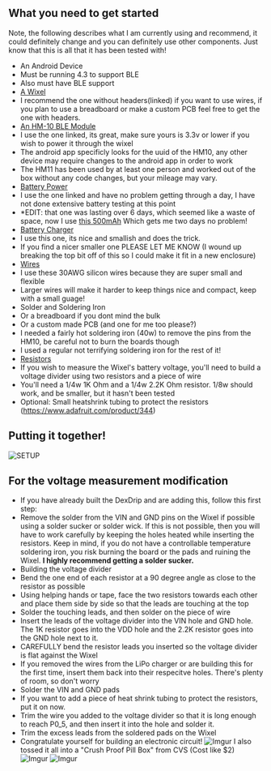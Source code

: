 ## What you need to get started
Note, the following describes what I am currently using and recommend, it could definitely change and you can definitely use other components. Just know that this is all that it has been tested with!

* An Android Device
 * Must be running 4.3 to support BLE
 * Also must have BLE support
* [A Wixel](http://www.pololu.com/product/1337)
 * I recommend the one without headers(linked) if you want to use wires, if you plan to use a breadboard or make a custom PCB feel free to get the one with headers.
* [An HM-10 BLE Module](http://www.amazon.com/SunFounder-Bluetooth-Master-Compatible-Arduino/dp/B00N7CA8Y6/ref=sr_1_cc_1?s=aps&ie=UTF8&qid=1416917892&sr=1-1-catcorr&keywords=hm10+sunfounder)
 * I use the one linked, its great, make sure yours is 3.3v or lower if you wish to power it through the wixel
 * The android app specificly looks for the uuid of the HM10, any other device may require changes to the android app in order to work
 * The HM11 has been used by at least one person and worked out of the box without any code changes, but your mileage may vary.
* [Battery Power](http://www.adafruit.com/products/258)
 * I use the one linked and have no problem getting through a day, I have not done extensive battery testing at this point
 * *EDIT: that one was lasting over 6 days, which seemed like a waste of space, now I use [this 500mAh](http://www.adafruit.com/products/1578) Which gets me two days no problem!
* [Battery Charger](http://www.adafruit.com/products/1904)
 * I use this one, its nice and smallish and does the trick.
 * If you find a nicer smaller one PLEASE LET ME KNOW (I wound up breaking the top bit off of this so I could make it fit in a new enclosure)
* [Wires](http://www.adafruit.com/product/2051)
 * I use these 30AWG silicon wires because they are super small and flexible
 * Larger wires will make it harder to keep things nice and compact, keep with a small guage!
* Solder and Soldering Iron
 * Or a breadboard if you dont mind the bulk
 * Or a custom made PCB (and one for me too please?)
 * I needed a fairly hot soldering iron (40w) to remove the pins from the HM10, be careful not to burn the boards though
 * I used a regular not terrifying soldering iron for the rest of it!
* [Resistors](http://www.radioshack.com)
 * If you wish to measure the Wixel's battery voltage, you'll need to build a voltage divider using two resistors and a piece of wire
 * You'll need a 1/4w 1K Ohm and a 1/4w 2.2K Ohm resistor.  1/8w should work, and be smaller, but it hasn't been tested
 * Optional:  Small heatshrink tubing to protect the resistors (https://www.adafruit.com/product/344)
 
 ## Putting it together!
 ![SETUP](http://i.imgur.com/EIGki5R.png)
 
 ## For the voltage measurement modification
 * If you have already built the DexDrip and are adding this, follow this first step:
  * Remove the solder from the VIN and GND pins on the Wixel if possible using a solder sucker or solder wick.  If this is not possible, then you will have to work carefully by keeping the holes heated while inserting the resistors.  Keep in mind, if you do not have a controllable temperature soldering iron, you risk burning the board or the pads and ruining the Wixel.  **I highly recommend getting a solder sucker.**
 * Building the voltage divider
  * Bend the one end of each resistor at a 90 degree angle as close to the resistor as possible 
  * Using helping hands or tape, face the two resistors towards each other and place them side by side so that the leads are touching at the top
  * Solder the touching leads, and then solder on the piece of wire
 * Insert the leads of the voltage divider into the VIN hole and GND hole.  The 1K resistor goes into the VDD hole and the 2.2K resistor goes into the GND hole next to it.
 * CAREFULLY bend the resistor leads you inserted so the voltage divider is flat against the Wixel
 * If you removed the wires from the LiPo charger or are building this for the first time, insert them back into their respecitve holes.  There's plenty of room, so don't worry
 * Solder the VIN and GND pads
 * If you want to add a piece of heat shrink tubing to protect the resistors, put it on now.
 * Trim the wire you added to the voltage divider so that it is long enough to reach P0_5, and then insert it into the hole and solder it.
 * Trim the excess leads from the soldered pads on the Wixel
 * Congratulate yourself for building an electronic circuit!
![Imgur](http://i.imgur.com/PM10KUG.png)
I also tossed it all into a "Crush Proof Pill Box" from CVS (Cost like $2)
![Imgur](http://i.imgur.com/uB40JUG.jpg)
![Imgur](http://i.imgur.com/8xIdz5w.jpg)
